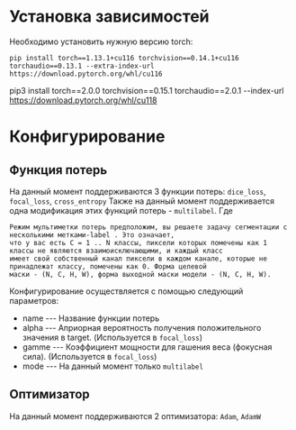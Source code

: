 # Установка зависимостей

Необходимо установить нужную версию torch:

```
pip install torch==1.13.1+cu116 torchvision==0.14.1+cu116 torchaudio==0.13.1 --extra-index-url https://download.pytorch.org/whl/cu116
```

pip3 install torch==2.0.0 torchvision==0.15.1 torchaudio==2.0.1 --index-url https://download.pytorch.org/whl/cu118

# Конфигурирование

## Функция потерь

На данный момент поддерживаются 3 функции потерь: `dice_loss`, `focal_loss`, `cross_entropy`
Также на данный момент поддерживается одна модификация этих функций потерь - `multilabel`. Где

```commandline
Режим мультиметки потерь предположим, вы решаете задачу сегментации с несколькими метками-label . Это означает, 
что у вас есть C = 1 .. N классы, пиксели которых помечены как 1 классы не являются взаимоисключающими, и каждый класс 
имеет свой собственный канал пиксели в каждом канале, которые не принадлежат классу, помечены как 0. Форма целевой 
маски - (N, C, H, W), форма выходной маски модели - (N, C, H, W).
```

Конфигурирование осуществляется с помощью следующий параметров:
* name --- Название функции потерь
* alpha --- Априорная вероятность получения положительного значения в target. (Используется в `focal_loss`)
* gamme --- Коэффициент мощности для гашения веса (фокусная сила). (Используется в `focal_loss`)
* mode --- На данный момент  только `multilabel`

## Оптимизатор

На данный момент поддерживаются 2 оптимизатора: `Adam`, `AdamW`



